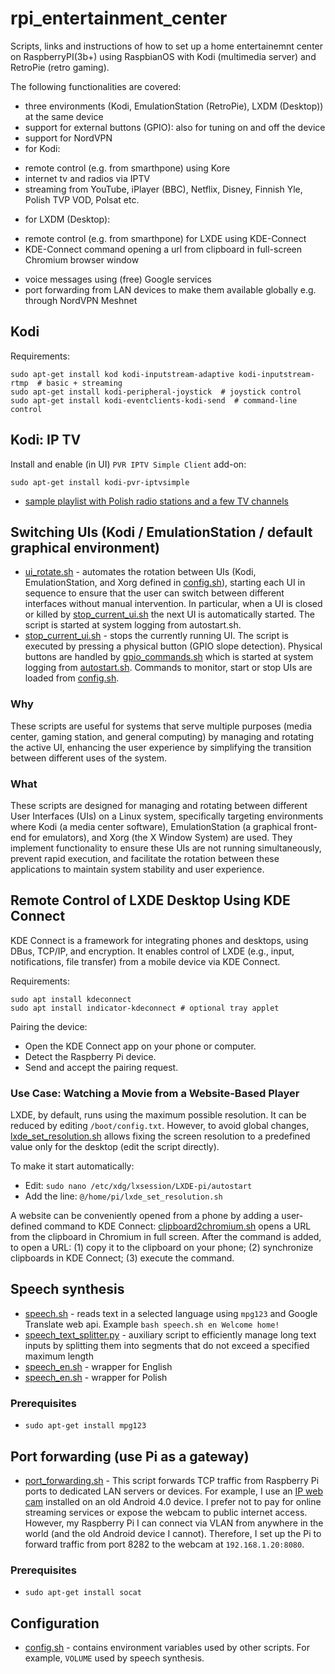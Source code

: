 # rpi_entertainment_center
Scripts, links and instructions of how to set up a home entertainemnt center on RaspberryPI(3b+) using RaspbianOS with Kodi (multimedia server) and RetroPie (retro gaming).

The following functionalities are covered:
 * three environments (Kodi, EmulationStation (RetroPie), LXDM (Desktop)) at the same device
 * support for external buttons (GPIO): also for tuning on and off the device
 * support for NordVPN 
 *  for Kodi:
  - remote control (e.g. from smarthpone) using Kore
  - internet tv and radios via IPTV
  - streaming from YouTube, iPlayer (BBC), Netflix, Disney, Finnish Yle, Polish TVP VOD, Polsat etc.
 * for LXDM (Desktop):
  - remote control (e.g. from smarthpone) for LXDE using KDE-Connect
  - KDE-Connect command opening a url from clipboard in full-screen Chromium browser window
 * voice messages using (free) Google services
 * port forwarding from LAN devices to make them available globally e.g. through NordVPN Meshnet

## Kodi

Requirements:
```
sudo apt-get install kod kodi-inputstream-adaptive kodi-inputstream-rtmp  # basic + streaming
sudo apt-get install kodi-peripheral-joystick  # joystick control
sudo apt-get install kodi-eventclients-kodi-send  # command-line control
```

## Kodi: IP TV

Install and enable (in UI) `PVR IPTV Simple Client` add-on:
```
sudo apt-get install kodi-pvr-iptvsimple
```

 - [sample playlist with Polish radio stations and a few TV channels](iptvsimple_playlist_pl.m3u)

## Switching UIs (Kodi / EmulationStation / default graphical environment)

 - [ui_rotate.sh](ui_rotate.sh) - automates the rotation between UIs (Kodi, EmulationStation, and Xorg defined in [config.sh](config.sh)), starting each UI in sequence to ensure that the user can switch between different interfaces without manual intervention. In particular, when a UI is closed or killed by [stop_current_ui.sh](stop_current_ui.sh) the next UI is automatically started. The script is started at system logging from autostart.sh. 
 - [stop_current_ui.sh](stop_current_ui.sh) - stops the currently running UI. The script is executed by pressing a physical button (GPIO slope detection). Physical buttons are handled by [gpio_commands.sh](gpio_commands.sh) which is started at system logging from [autostart.sh](autostart.sh). Commands to monitor, start or stop UIs are loaded from [config.sh](config.sh). 

### Why
These scripts are useful for systems that serve multiple purposes (media center, gaming station, and general computing) by managing and rotating the active UI, enhancing the user experience by simplifying the transition between different uses of the system.

### What
These scripts are designed for managing and rotating between different User Interfaces (UIs) on a Linux system, specifically targeting environments where Kodi (a media center software), EmulationStation (a graphical front-end for emulators), and Xorg (the X Window System) are used. They implement functionality to ensure these UIs are not running simultaneously, prevent rapid execution, and facilitate the rotation between these applications to maintain system stability and user experience.


## Remote Control of LXDE Desktop Using KDE Connect

KDE Connect is a framework for integrating phones and desktops, using DBus, TCP/IP, and encryption. It enables control of LXDE (e.g., input, notifications, file transfer) from a mobile device via KDE Connect.


Requirements:
```
sudo apt install kdeconnect
sudo apt install indicator-kdeconnect # optional tray applet
```

Pairing the device:
 - Open the KDE Connect app on your phone or computer.
 - Detect the Raspberry Pi device.
 - Send and accept the pairing request.

### Use Case: Watching a Movie from a Website-Based Player

LXDE, by default, runs using the maximum possible resolution. It can be reduced by editing `/boot/config.txt`. However, to avoid global changes, [lxde_set_resolution.sh](lxde_set_resolution.sh) allows fixing the screen resolution to a predefined value only for the desktop (edit the script directly).

To make it start automatically:
 - Edit: `sudo nano /etc/xdg/lxsession/LXDE-pi/autostart`
 - Add the line: `@/home/pi/lxde_set_resolution.sh`

A website can be conveniently opened from a phone by adding a user-defined command to KDE Connect: [clipboard2chromium.sh](clipboard2chromium.sh) opens a URL from the clipboard in Chromium in full screen. After the command is added, to open a URL: (1) copy it to the clipboard on your phone; (2) synchronize clipboards in KDE Connect; (3) execute the command.


## Speech synthesis

 - [speech.sh](speech.sh) - reads text in a selected language using `mpg123` and Google Translate web api. Example `bash speech.sh en Welcome home!`
 - [speech_text_splitter.py](speech_text_splitter.py) - auxiliary script to efficiently manage long text inputs by splitting them into segments that do not exceed a specified maximum length
 - [speech_en.sh](speech_en.sh) - wrapper for English 
 - [speech_en.sh](speech_en.sh) - wrapper for Polish 
 
### Prerequisites 
 - `sudo apt-get install mpg123`
 
 
## Port forwarding (use Pi as a gateway)

 - [port_forwarding.sh](port_forwarding.sh) - This script forwards TCP traffic from Raspberry Pi ports to dedicated LAN servers or devices. For example, I use an [IP web cam](https://play.google.com/store/apps/details?id=com.pas.webcam&hl=pl&pli=1) installed on an old Android 4.0 device. I prefer not to pay for online streaming services or expose the webcam to public internet access. However, my Raspberry Pi I can connect via VLAN from anywhere in the world (and the old Android device I cannot). Therefore, I set up the Pi to forward traffic from port 8282 to the webcam at `192.168.1.20:8080`.

### Prerequisites 
 - `sudo apt-get install socat` 
 
 
## Configuration
 
  - [config.sh](config.sh) - contains environment variables used by other scripts. For example, `VOLUME` used by speech synthesis.
